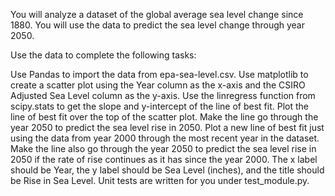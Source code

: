 You will analyze a dataset of the global average sea level change since 1880. You will use the data to predict the sea level change through year 2050.

Use the data to complete the following tasks:

Use Pandas to import the data from epa-sea-level.csv.
Use matplotlib to create a scatter plot using the Year column as the x-axis and the CSIRO Adjusted Sea Level column as the y-axis.
Use the linregress function from scipy.stats to get the slope and y-intercept of the line of best fit. Plot the line of best fit over the top of the scatter plot. Make the line go through the year 2050 to predict the sea level rise in 2050.
Plot a new line of best fit just using the data from year 2000 through the most recent year in the dataset. Make the line also go through the year 2050 to predict the sea level rise in 2050 if the rate of rise continues as it has since the year 2000.
The x label should be Year, the y label should be Sea Level (inches), and the title should be Rise in Sea Level.
Unit tests are written for you under test_module.py.
